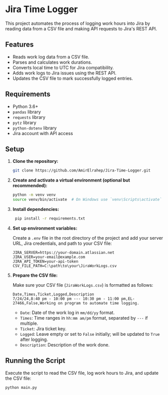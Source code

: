 # Jira Time Logger

This project automates the process of logging work hours into Jira by reading data from a CSV file and making API
requests to Jira's REST API.

## Features

- Reads work log data from a CSV file.
- Parses and calculates work durations.
- Converts local time to UTC for Jira compatibility.
- Adds work logs to Jira issues using the REST API.
- Updates the CSV file to mark successfully logged entries.

## Requirements

- Python 3.6+
- `pandas` library
- `requests` library
- `pytz` library
- `python-dotenv` library
- Jira account with API access

## Setup

1. **Clone the repository:**

    ```bash
    git clone https://github.com/AmirElrahep/Jira-Time-Logger.git
    ```

2. **Create and activate a virtual environment (optional but recommended):**

    ```bash
    python -m venv venv
    source venv/bin/activate  # On Windows use `venv\Scripts\activate`
    ```

3. **Install dependencies:**
   ```bash
    pip install -r requirements.txt
    ```

4. **Set up environment variables:**

   Create a `.env` file in the root directory of the project and add your server URL, Jira credentials, and path to your
   CSV file:

   ```env
   JIRA_SERVER=https://your-domain.atlassian.net
   JIRA_USER=your-email@example.com
   JIRA_API_TOKEN=your-api-token
   CSV_FILE_PATH=C:\path\to\your\JiraWorkLogs.csv
   ```

5. **Prepare the CSV file:**

   Make sure your CSV file (`JiraWorkLogs.csv`) is formatted as follows:

    ```csv
    Date,Times,Ticket,Logged,Description
    7/24/24,8:40 pm - 10:00 pm --- 10:30 pm - 11:00 pm,EL-27466,False,Working on program to automate time logging.
    ```

    - `Date`: Date of the work log in `mm/dd/yy` format.
    - `Times`: Time ranges in `hh:mm am/pm` format, separated by `---` if multiple.
    - `Ticket`: Jira ticket key.
    - `Logged`: Leave empty or set to `False` initially; will be updated to `True` after logging.
    - `Description`: Description of the work done.

## Running the Script

Execute the script to read the CSV file, log work hours to Jira, and update the CSV file:

```bash
python main.py
